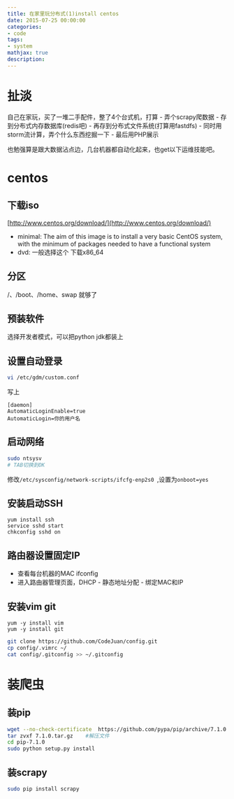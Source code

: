 ```yaml
---
title: 在家里玩分布式(1)install centos 
date: 2015-07-25 00:00:00
categories:
- code
tags: 
- system
mathjax: true
description: 
---
```



# 扯淡
自己在家玩，买了一堆二手配件，整了4个台式机，打算
    - 弄个scrapy爬数据
    - 存到分布式内存数据库(redis吧)
    - 再存到分布式文件系统(打算用fastdfs)
    - 同时用storm流计算，弄个什么东西挖掘一下
    - 最后用PHP展示

也勉强算是跟大数据沾点边，几台机器都自动化起来，也get以下运维技能吧。

<!--more-->

# centos
## 下载iso
[http://www.centos.org/download/](http://www.centos.org/download/)
- minimal: The aim of this image is to install a very basic CentOS system, with the minimum of packages needed to have a functional system
- dvd: 一般选择这个
下载x86_64

## 分区
/、/boot、/home、swap 就够了

## 预装软件
选择开发者模式，可以把python jdk都装上

## 设置自动登录
```bash
vi /etc/gdm/custom.conf
```
写上
```
[daemon]
AutomaticLoginEnable=true
AutomaticLogin=你的用户名
```

## 启动网络
```bash
sudo ntsysv
# TAB切换到OK
```
修改`/etc/sysconfig/network-scripts/ifcfg-enp2s0 `,设置为`onboot=yes`


## 安装启动SSH
```shell
yum install ssh
service sshd start
chkconfig sshd on
```

## 路由器设置固定IP
- 查看每台机器的MAC ifconfig
- 进入路由器管理页面，DHCP - 静态地址分配 - 绑定MAC和IP

## 安装vim git
```shell
yum -y install vim
yum -y install git
```

```sh
git clone https://github.com/CodeJuan/config.git
cp config/.vimrc ~/
cat config/.gitconfig >> ~/.gitconfig
```

# 装爬虫
## 装pip
```sh
wget --no-check-certificate  https://github.com/pypa/pip/archive/7.1.0.tar.gz
tar zvxf 7.1.0.tar.gz    #解压文件
cd pip-7.1.0
sudo python setup.py install
```

## 装scrapy
```sh
sudo pip install scrapy
```
